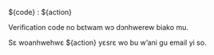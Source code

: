 ${code} : ${action}

Verification code no bɛtwam wɔ dɔnhwerew biako mu.

Sɛ woanhwehwɛ ${action} yɛsrɛ wo bu w’ani gu email yi so.
